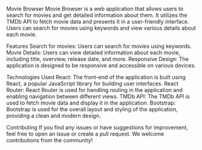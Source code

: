 Movie Browser
Movie Browser is a web application that allows users to search for movies and get detailed information about them.
It utilizes the TMDb API to fetch movie data and presents it in a user-friendly interface. 
Users can search for movies using keywords and view various details about each movie.


Features
Search for movies: Users can search for movies using keywords.
Movie Details: Users can view detailed information about each movie, including title, overview, release date, and more.
Responsive Design: The application is designed to be responsive and accessible on various devices.


Technologies Used
React: The front-end of the application is built using React, a popular JavaScript library for building user interfaces.
React Router: React Router is used for handling routing in the application and enabling navigation between different views.
TMDb API: The TMDb API is used to fetch movie data and display it in the application.
Bootstrap: Bootstrap is used for the overall layout and styling of the application, providing a clean and modern design.


Contributing
If you find any issues or have suggestions for improvement, feel free to open an issue or create a pull request. We welcome contributions from the community!